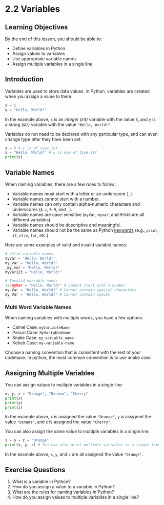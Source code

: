 # 2.2 Variables

## Learning Objectives

By the end of this lesson, you should be able to:

- Define variables in Python
- Assign values to variables
- Use appropriate variable names
- Assign multiple variables in a single line

## Introduction

Variables are used to store data values. In Python, variables are created when you assign a value to them.

```python
x = 5
y = "Hello, World!"
```

In the example above, `x` is an _integer (int)_ variable with the value `5`, and `y` is a _string (str)_ variable with the value `"Hello, World!"`.

Variables do not need to be declared with any particular type, and can even change type after they have been set.

```python
x = 5 # x is of type int
x = "Hello, World!" # x is now of type str
print(x)
```

## Variable Names

When naming variables, there are a few rules to follow:

- Variable names must start with a letter or an underscore (`_`).
- Variable names cannot start with a number.
- Variable names can only contain alpha-numeric characters and underscores (`A-z`, `0-9`, and `_`).
- Variable names are case-sensitive (`myVar`, `myvar`, and `MYVAR` are all different variables).
- Variable names should be descriptive and meaningful.
- Variable names should not be the same as Python [keywords](https://www.w3schools.com/python/python_ref_keywords.asp) (e.g., `print`, `if`, `else`, `for`, etc.).

Here are some examples of valid and invalid variable names:

```python
# Valid variable names
myVar = "Hello, World!"
my_var = "Hello, World!"
_my_var = "Hello, World!"
myVar123 = "Hello, World!"

# Invalid variable names
123myVar = "Hello, World!" # Cannot start with a number
my-Var = "Hello, World!" # Cannot contain special characters
my Var = "Hello, World!" # Cannot contain spaces
```

### Multi Word Variable Names

When naming variables with multiple words, you have a few options:

- Camel Case: `myVariableName`
- Pascal Case: `MyVariableName`
- Snake Case: `my_variable_name`
- Kebab Case: `my-variable-name`

Choose a naming convention that is consistent with the rest of your codebase. In python, the most common convention is to use snake case.

## Assigning Multiple Variables

You can assign values to multiple variables in a single line:

```python
x, y, z = "Orange", "Banana", "Cherry"
print(x)
print(y)
print(z)
```

In the example above, `x` is assigned the value `"Orange"`, `y` is assigned the value `"Banana"`, and `z` is assigned the value `"Cherry"`.

You can also assign the same value to multiple variables in a single line:

```python
x = y = z = "Orange"
print(x, y, z) # You can also print multiple variables in a single line
```

In the example above, `x`, `y`, and `z` are all assigned the value `"Orange"`.

## Exercise Questions

1. What is a variable in Python?
2. How do you assign a value to a variable in Python?
3. What are the rules for naming variables in Python?
4. How do you assign values to multiple variables in a single line?
